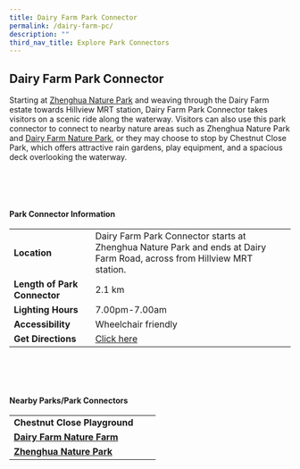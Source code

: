 ```yaml
---
title: Dairy Farm Park Connector
permalink: /dairy-farm-pc/
description: ""
third_nav_title: Explore Park Connectors
---
```

## Dairy Farm Park Connector

Starting at&nbsp;[Zhenghua Nature Park](https://www.nparks.gov.sg/gardens-parks-and-nature/parks-and-nature-reserves/zhenghua-nature-park) and weaving through the Dairy Farm estate towards Hillview MRT station, Dairy Farm Park Connector takes visitors on a scenic ride along the waterway. Visitors can also use this park connector to connect to nearby nature areas such as Zhenghua Nature Park and [Dairy Farm Nature Park](https://www.nparks.gov.sg/gardens-parks-and-nature/parks-and-nature-reserves/dairy-farm-nature-park), or they may choose to stop by Chestnut Close Park, which offers attractive rain gardens, play equipment, and a spacious deck overlooking the waterway.

<br>
<br>
<br>

#### Park Connector Information
|  |  |  |
| -------- | -------- | -------- |
| **Location** | Dairy Farm Park Connector starts at Zhenghua Nature Park and ends at Dairy Farm Road, across from Hillview MRT station. |  |
| **Length of Park Connector** | 2.1 km |  |
| **Lighting Hours** | 7.00pm-7.00am | |
| **Accessibility** | Wheelchair friendly | |
| **Get Directions** | [Click here](http://www.onemap.gov.sg/main/v2/?lat=1.3653419627080163&amp;lng=103.77840543252722)| |

<br>
<br>
<br>	

#### Nearby Parks/Park Connectors
|   |  |  |
| -------- | -------- | -------- |
| **Chestnut Close Playground** | | |
| **[Dairy Farm Nature Farm](https://www.nparks.gov.sg/gardens-parks-and-nature/parks-and-nature-reserves/dairy-farm-nature-park)** | | |
| **[Zhenghua Nature Park](https://www.nparks.gov.sg/gardens-parks-and-nature/parks-and-nature-reserves/zhenghua-nature-park)** | | |